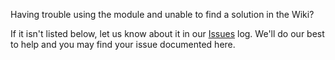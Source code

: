 <!-- markdownlint-disable first-line-h1 -->
Having trouble using the module and unable to find a solution in the Wiki?

If it isn't listed below, let us know about it in our [Issues][Issues] log. We'll do our best to help and you may find your issue documented here.

<!-- markdownlint-enable no-inline-html -->

[Issues]:     https://github.com/Azure/alz-terraform-accelerator/issues "Our issues log"